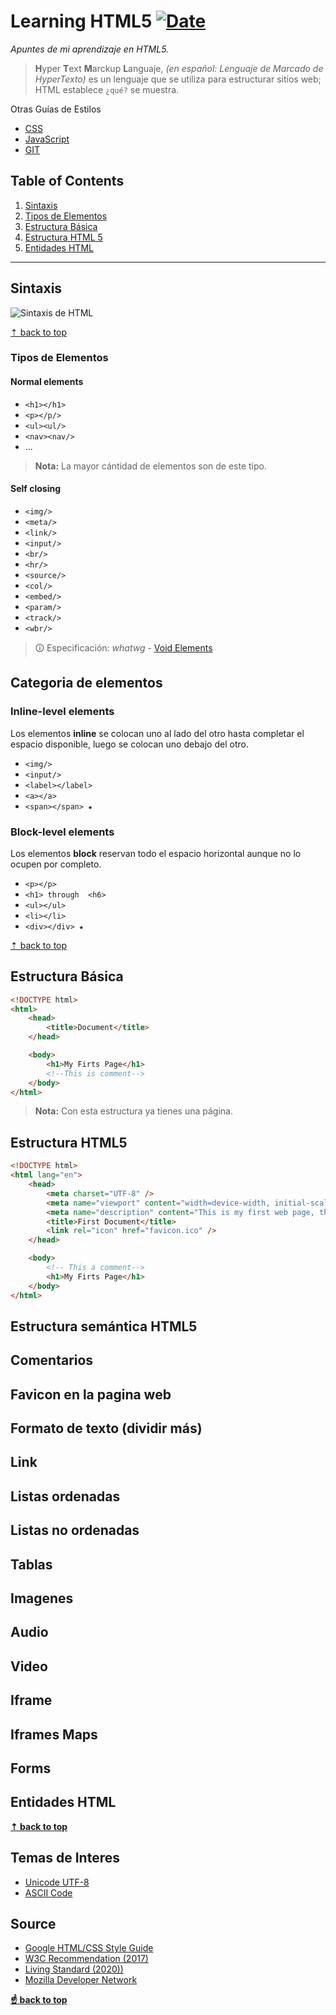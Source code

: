 # Learning HTML5 [![Date](https://img.shields.io/badge/Date-18%2F07%2F2020-success)](http://www.fechadehoy.com/mexico)

_Apuntes de mi aprendizaje en HTML5._

> **H**yper **T**ext **M**arckup **L**anguaje, _(en español: Lenguaje de Marcado de HyperTexto)_ es un lenguaje que se utiliza para estructurar sitios web; HTML establece `¿qué?` se muestra.

Otras Guías de Estilos

-   [CSS](https://github.com/nhuamani/css)
-   [JavaScript](https://github.com/nhuamani/javascript)
-   [GIT](https://github.com/nhuamani/git)

## Table of Contents

1. [Sintaxis](#sintaxis)
1. [Tipos de Elementos](#tipos-de-elementos)
2. [Estructura Básica](#estructura-básica)
2. [Estructura HTML 5](#estructura-html-5)
3. [Entidades HTML](#entidades-html)

---

## Sintaxis

![Sintaxis de HTML](https://nhuamani.github.io/images/html-sintaxis.png)

[⇡ back to top](#table-of-contents)

### Tipos de Elementos

#### Normal elements

- `<h1></h1>`
- `<p></p/>`
- `<ul><ul/>`
- `<nav><nav/>`
- ...

> **Nota:** La mayor cántidad de elementos son de este tipo.

#### Self closing

- `<img/>`
- `<meta/>`
- `<link/>`
- `<input/>`
- `<br/>`
- `<hr/>`
- `<source/>`
- `<col/>`
- `<embed/>`
- `<param/>`
- `<track/>`
- `<wbr/>`

> 🛈 Especificación: _whatwg_ - [Void Elements](https://html.spec.whatwg.org/multipage/syntax.html#void-elements)

## Categoria de elementos

### Inline-level elements

Los elementos **inline** se colocan uno al lado del otro hasta completar el espacio disponible, luego se colocan uno debajo del otro.

- `<img/>`
- `<input/>`
- `<label></label>`
- `<a></a>`
- `<span></span> ★`

### Block-level elements

Los elementos **block** reservan todo el espacio horizontal aunque no lo ocupen por completo.

- `<p></p>`
- `<h1> through  <h6>`
- `<ul></ul>`
- `<li></li>`
- `<div></div> ★`

[⇡ back to top](#table-of-contents)

## Estructura Básica

```html
<!DOCTYPE html>
<html>
    <head>
        <title>Document</title>
    </head>

    <body>
        <h1>My Firts Page</h1>
        <!--This is comment-->
    </body>
</html>
```

> **Nota:** Con esta estructura ya tienes una página.

## Estructura HTML5

```html
<!DOCTYPE html>
<html lang="en">
    <head>
        <meta charset="UTF-8" />
        <meta name="viewport" content="width=device-width, initial-scale=1.0" />
        <meta name="description" content="This is my first web page, thanks for visiting" />
        <title>First Document</title>
        <link rel="icon" href="favicon.ico" />
    </head>

    <body>
        <!-- This a comment-->
        <h1>My Firts Page</h1>
    </body>
</html>
```

## Estructura semántica HTML5

## Comentarios

## Favicon en la pagina web

## Formato de texto (dividir más)

## Link

## Listas ordenadas

## Listas no ordenadas

## Tablas

## Imagenes

## Audio

## Video

## Iframe

## Iframes Maps

## Forms

## Entidades HTML

**[⇡ back to top](#table-of-contents)**

## Temas de Interes

-   [Unicode UTF-8](https://unicode-table.com)
-   [ASCII Code](https://elcodigoascii.com.ar)

## Source

-   [Google HTML/CSS Style Guide](https://google.github.io/styleguide/htmlcssguide.html)
-   [W3C Recommendation (2017)](https://www.w3.org/TR/html52/)
-   [Living Standard (2020))](https://html.spec.whatwg.org/)
-   [Mozilla Developer Network](https://developer.mozilla.org/es/docs/Web/HTML)

**[☝ back to top](#table-of-contents)**
